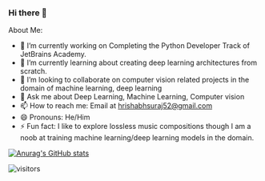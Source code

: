 ### Hi there 👋

<!--
**Suraj520/Suraj520** is a ✨ _special_ ✨ repository because its `README.md` (this file) appears on your GitHub profile.
-->
<!--- 🤔 I’m looking for help with -->
About Me:

- 🔭 I’m currently working on Completing the Python Developer Track of JetBrains Academy.
- 🌱 I’m currently learning about creating deep learning architectures from scratch.
- 👯 I’m looking to collaborate on computer vision related projects in the domain of  machine learning, deep learning
- 💬 Ask me about Deep Learning, Machine Learning, Computer vision
- 📫 How to reach me: Email at hrishabhsuraj52@gmail.com
- 😄 Pronouns: He/Him
- ⚡ Fun fact: I like to explore lossless music compositions though I am a noob at training machine learning/deep learning models in the domain.

[![Anurag's GitHub stats](https://github-readme-stats.vercel.app/api?username=Suraj520)](https://github.com/anuraghazra/github-readme-stats)

![visitors](https://visitor-badge.glitch.me/badge?page_id=page.id)
